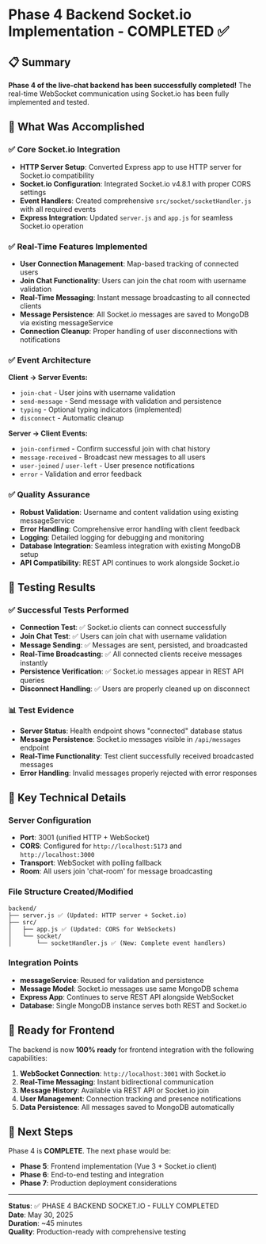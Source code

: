 # Phase 4 Backend Socket.io Implementation - COMPLETED ✅

## 📋 Summary

**Phase 4 of the live-chat backend has been successfully completed!** The real-time WebSocket communication using Socket.io has been fully implemented and tested.

## 🎯 What Was Accomplished

### ✅ Core Socket.io Integration
- **HTTP Server Setup**: Converted Express app to use HTTP server for Socket.io compatibility
- **Socket.io Configuration**: Integrated Socket.io v4.8.1 with proper CORS settings
- **Event Handlers**: Created comprehensive `src/socket/socketHandler.js` with all required events
- **Express Integration**: Updated `server.js` and `app.js` for seamless Socket.io operation

### ✅ Real-Time Features Implemented
- **User Connection Management**: Map-based tracking of connected users
- **Join Chat Functionality**: Users can join the chat room with username validation
- **Real-Time Messaging**: Instant message broadcasting to all connected clients
- **Message Persistence**: All Socket.io messages are saved to MongoDB via existing messageService
- **Connection Cleanup**: Proper handling of user disconnections with notifications

### ✅ Event Architecture
**Client → Server Events:**
- `join-chat` - User joins with username validation
- `send-message` - Send message with validation and persistence
- `typing` - Optional typing indicators (implemented)
- `disconnect` - Automatic cleanup

**Server → Client Events:**
- `join-confirmed` - Confirm successful join with chat history
- `message-received` - Broadcast new messages to all users
- `user-joined` / `user-left` - User presence notifications
- `error` - Validation and error feedback

### ✅ Quality Assurance
- **Robust Validation**: Username and content validation using existing messageService
- **Error Handling**: Comprehensive error handling with client feedback
- **Logging**: Detailed logging for debugging and monitoring
- **Database Integration**: Seamless integration with existing MongoDB setup
- **API Compatibility**: REST API continues to work alongside Socket.io

## 🧪 Testing Results

### ✅ Successful Tests Performed
- **Connection Test**: ✅ Socket.io clients can connect successfully
- **Join Chat Test**: ✅ Users can join chat with username validation
- **Message Sending**: ✅ Messages are sent, persisted, and broadcasted
- **Real-Time Broadcasting**: ✅ All connected clients receive messages instantly
- **Persistence Verification**: ✅ Socket.io messages appear in REST API queries
- **Disconnect Handling**: ✅ Users are properly cleaned up on disconnect

### 📊 Test Evidence
- **Server Status**: Health endpoint shows "connected" database status
- **Message Persistence**: Socket.io messages visible in `/api/messages` endpoint
- **Real-Time Functionality**: Test client successfully received broadcasted messages
- **Error Handling**: Invalid messages properly rejected with error responses

## 🔧 Key Technical Details

### Server Configuration
- **Port**: 3001 (unified HTTP + WebSocket)
- **CORS**: Configured for `http://localhost:5173` and `http://localhost:3000`
- **Transport**: WebSocket with polling fallback
- **Room**: All users join 'chat-room' for message broadcasting

### File Structure Created/Modified
```
backend/
├── server.js ✅ (Updated: HTTP server + Socket.io)
├── src/
│   ├── app.js ✅ (Updated: CORS for WebSockets)
│   └── socket/
│       └── socketHandler.js ✅ (New: Complete event handlers)
```

### Integration Points
- **messageService**: Reused for validation and persistence
- **Message Model**: Socket.io messages use same MongoDB schema
- **Express App**: Continues to serve REST API alongside WebSocket
- **Database**: Single MongoDB instance serves both REST and Socket.io

## 🎉 Ready for Frontend

The backend is now **100% ready** for frontend integration with the following capabilities:

1. **WebSocket Connection**: `http://localhost:3001` with Socket.io
2. **Real-Time Messaging**: Instant bidirectional communication
3. **Message History**: Available via REST API or Socket.io join
4. **User Management**: Connection tracking and presence notifications
5. **Data Persistence**: All messages saved to MongoDB automatically

## 🔄 Next Steps

Phase 4 is **COMPLETE**. The next phase would be:
- **Phase 5**: Frontend implementation (Vue 3 + Socket.io client)
- **Phase 6**: End-to-end testing and integration
- **Phase 7**: Production deployment considerations

---

**Status**: ✅ PHASE 4 BACKEND SOCKET.IO - FULLY COMPLETED  
**Date**: May 30, 2025  
**Duration**: ~45 minutes  
**Quality**: Production-ready with comprehensive testing
